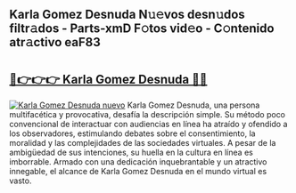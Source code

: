 ## Karla Gomez Desnuda N𝚞𝚎vos desn𝚞dos filtr𝚊dos - Parts-xmD F𝚘tos vid𝚎o - C𝚘ntenido atr𝚊ctivo eaF83

# <h2><a href="http://mb6qo5.tromn.icu/?c=Karla+Gomez+Desnuda">🔗👉👉👉 Karla Gomez Desnuda 🔗🔗</a></h2>

[![Karla Gomez Desnuda nuevo](https://i.imgur.com/pEAQMta.gif)](http://mb6qo5.tromn.icu/?c=Karla+Gomez+Desnuda)
Karla Gomez Desnuda, una persona multifacética y provocativa, desafía la descripción simple. Su método poco convencional de interactuar con audiencias en línea ha atraído y ofendido a los observadores, estimulando debates sobre el consentimiento, la moralidad y las complejidades de las sociedades virtuales. A pesar de la ambigüedad de sus intenciones, su huella en la cultura en línea es imborrable. Armado con una dedicación inquebrantable y un atractivo innegable, el alcance de Karla Gomez Desnuda en el mundo virtual es vasto.

